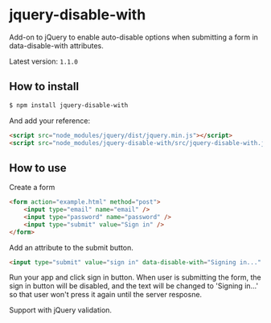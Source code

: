 # jquery-disable-with

Add-on to jQuery to enable auto-disable options when submitting a form in data-disable-with attributes.

Latest version: `1.1.0`

## How to install

```bash
$ npm install jquery-disable-with
```

And add your reference:

```html
<script src="node_modules/jquery/dist/jquery.min.js"></script>
<script src="node_modules/jquery-disable-with/src/jquery-disable-with.js"></script>
```

## How to use

Create a form

```html
<form action="example.html" method="post">
    <input type="email" name="email" />
    <input type="password" name="password" />
    <input type="submit" value="Sign in" />
</form>
```

Add an attribute to the submit button.

```html
<input type="submit" value="sign in" data-disable-with="Signing in..." />
```

Run your app and click sign in button. When user is submitting the form, the sign in button will be disabled, and the text will be changed to 'Signing in...' so that user won't press it again until the server resposne.

Support with jQuery validation.

